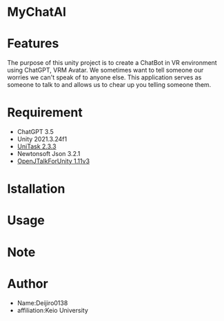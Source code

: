 # MyChatAI

# Features
The purpose of this unity project is to create a ChatBot in VR environment using ChatGPT, VRM Avatar. 
We sometimes want to tell someone our worries we can't speak of to anyone else.
This application serves as someone to talk to and allows us to chear up you telling someone them.

# Requirement
- ChatGPT 3.5
- Unity 2021.3.24f1
- [UniTask 2.3.3](https://github.com/Cysharp/UniTask/releases)
- Newtonsoft Json 3.2.1
- [OpenJTalkForUnity 1.11v3](https://github.com/rarafy/OpenJTalkForUnity/releases/tag/open_jtalk-1.11v3)

# Istallation

# Usage

# Note

# Author 
- Name:Deijiro0138
- affiliation:Keio University

